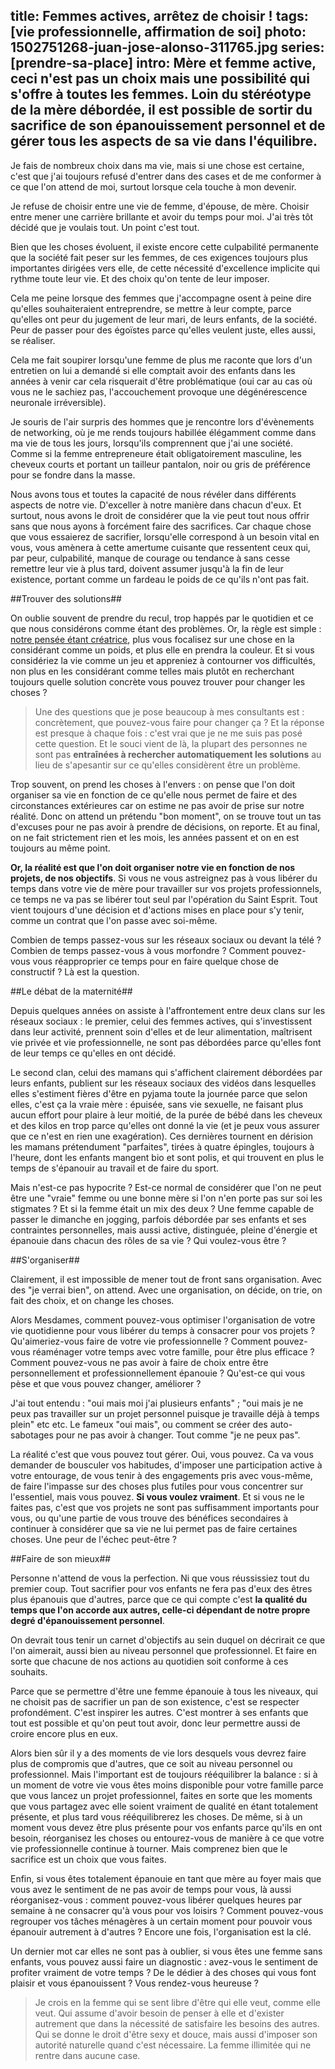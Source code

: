 title: Femmes actives, arrêtez de choisir !
tags: [vie professionnelle, affirmation de soi]
photo: 1502751268-juan-jose-alonso-311765.jpg
series: [prendre-sa-place]
intro: Mère et femme active, ceci n'est pas un choix mais une possibilité qui s'offre à toutes les femmes. Loin du stéréotype de la mère débordée, il est possible de sortir du sacrifice de son épanouissement personnel et de gérer tous les aspects de sa vie dans l'équilibre.
---
Je fais de nombreux choix dans ma vie, mais si une chose est certaine, c'est que j'ai toujours refusé d'entrer dans des cases et de me conformer à ce que l'on attend de moi, surtout lorsque cela touche à mon devenir.

Je refuse de choisir entre une vie de femme, d'épouse, de mère. Choisir entre mener une carrière brillante et avoir du temps pour moi. J'ai très tôt décidé que je voulais tout. Un point c'est tout.

Bien que les choses évoluent, il existe encore cette culpabilité permanente que la société fait peser sur les femmes, de ces exigences toujours plus importantes dirigées vers elle, de cette nécessité d'excellence implicite qui rythme toute leur vie. Et des choix qu'on tente de leur imposer.

Cela me peine lorsque des femmes que j'accompagne osent à peine dire qu'elles souhaiteraient entreprendre, se mettre à leur compte, parce qu'elles ont peur du jugement de leur mari, de leurs enfants, de la société. Peur de passer pour des égoïstes parce qu'elles veulent juste, elles aussi, se réaliser.

Cela me fait soupirer lorsqu'une femme de plus me raconte que lors d'un entretien on lui a demandé si elle comptait avoir des enfants dans les années à venir car cela risquerait d'être problématique (oui car au cas où vous ne le sachiez pas, l'accouchement provoque une dégénérescence neuronale irréversible).

Je souris de l'air surpris des hommes que je rencontre lors d'évènements de networking, où je me rends toujours habillée élégamment comme dans ma vie de tous les jours, lorsqu'ils comprennent que j'ai une société. Comme si la femme entrepreneure était obligatoirement masculine, les cheveux courts et portant un tailleur pantalon, noir ou gris de préférence pour se fondre dans la masse.

Nous avons tous et toutes la capacité de nous révéler dans différents aspects de notre vie. D'exceller à notre manière dans chacun d'eux. Et surtout, nous avons le droit de considérer que la vie peut tout nous offrir sans que nous ayons à forcément faire des sacrifices. Car chaque chose que vous essaierez de sacrifier, lorsqu'elle correspond à un besoin vital en vous, vous amènera à cette amertume cuisante que ressentent ceux qui, par peur, culpabilité, manque de courage ou tendance à sans cesse remettre leur vie à plus tard, doivent assumer jusqu'à la fin de leur existence, portant comme un fardeau le poids de ce qu'ils n'ont pas fait.

##Trouver des solutions##

On oublie souvent de prendre du recul, trop happés par le quotidien et ce que nous considérons comme étant des problèmes. Or, la règle est simple : [notre pensée étant créatrice](https://pranacanal.com/articles/la-loi-dattraction), plus vous focalisez sur une chose en la considérant comme un poids, et plus elle en prendra la couleur. Et si vous considériez la vie comme un jeu et appreniez à contourner vos difficultés, non plus en les considérant comme telles mais plutôt en recherchant toujours quelle solution concrète vous pouvez trouver pour changer les choses ?

> Une des questions que je pose beaucoup à mes consultants est : concrètement, que pouvez-vous faire pour changer ça ? Et la réponse est presque à chaque fois : c'est vrai que je ne me suis pas posé cette question. Et le souci vient de là, la plupart des personnes ne sont pas **entraînées à rechercher automatiquement les solutions** au lieu de s'apesantir sur ce qu'elles considèrent être un problème.

Trop souvent, on prend les choses à l'envers : on pense que l'on doit organiser sa vie en fonction de ce qu'elle nous permet de faire et des circonstances extérieures car on estime ne pas avoir de prise sur notre réalité. Donc on attend un prétendu "bon moment", on se trouve tout un tas d'excuses pour ne pas avoir à prendre de décisions, on reporte. Et au final, on ne fait strictement rien et les mois, les années passent et on en est toujours au même point.

**Or, la réalité est que l'on doit organiser notre vie en fonction de nos projets, de nos objectifs**. Si vous ne vous astreignez pas à vous libérer du temps dans votre vie de mère pour travailler sur vos projets professionnels, ce temps ne va pas se libérer tout seul par l'opération du Saint Esprit. Tout vient toujours d'une décision et d'actions mises en place pour s'y tenir, comme un contrat que l'on passe avec soi-même.

Combien de temps passez-vous sur les réseaux sociaux ou devant la télé ? Combien de temps passez-vous à vous morfondre ? Comment pouvez-vous vous réapproprier ce temps pour en faire quelque chose de constructif ? Là est la question.

##Le débat de la maternité##

Depuis quelques années on assiste à l'affrontement entre deux clans sur les réseaux sociaux : le premier, celui des femmes actives, qui s'investissent dans leur activité, prennent soin d'elles et de leur alimentation, maîtrisent vie privée et vie professionnelle, ne sont pas débordées parce qu'elles font de leur temps ce qu'elles en ont décidé.

Le second clan, celui des mamans qui s'affichent clairement débordées par leurs enfants, publient sur les réseaux sociaux des vidéos dans lesquelles elles s'estiment fières d'être en pyjama toute la journée parce que selon elles, c'est ça la vraie mère : épuisée, sans vie sexuelle, ne faisant plus aucun effort pour plaire à leur moitié, de la purée de bébé dans les cheveux et des kilos en trop parce qu'elles ont donné la vie (et je peux vous assurer que ce n'est en rien une exagération). Ces dernières tournent en dérision les mamans prétendument "parfaites", tirées à quatre épingles, toujours à l'heure, dont les enfants mangent bio et sont polis, et qui trouvent en plus le temps de s'épanouir au travail et de faire du sport. 

Mais n'est-ce pas hypocrite ?  Est-ce normal de considérer que l'on ne peut être une "vraie" femme ou une bonne mère si l'on n'en porte pas sur soi les stigmates ? Et si la femme était un mix des deux ? Une femme capable de passer le dimanche en jogging, parfois débordée par ses enfants et ses contraintes personnelles, mais aussi active, distinguée, pleine d'énergie et épanouie dans chacun des rôles de sa vie ? Qui voulez-vous être ?

##S'organiser##

Clairement, il est impossible de mener tout de front sans organisation. Avec des "je verrai bien", on attend. Avec une organisation, on décide, on trie, on fait des choix, et on change les choses.

Alors Mesdames, comment pouvez-vous optimiser l'organisation de votre vie quotidienne pour vous libérer du temps à consacrer pour vos projets ? Qu'aimeriez-vous faire de votre vie professionnelle ? Comment pouvez-vous réaménager votre temps avec votre famille, pour être plus efficace ? Comment pouvez-vous ne pas avoir à faire de choix entre être personnellement et professionnellement épanouie ? Qu'est-ce qui vous pèse et que vous pouvez changer, améliorer ? 

J'ai tout entendu : "oui mais moi j'ai plusieurs enfants" ; "oui mais je ne peux pas travailler sur un projet personnel puisque je travaille déjà à temps plein" etc etc. Le fameux "oui mais", ou comment se créer des auto-sabotages pour ne pas avoir à changer. Tout comme "je ne peux pas".

La réalité c'est que vous pouvez tout gérer. Oui, vous pouvez. Ca va vous demander de bousculer vos habitudes, d'imposer une participation active à votre entourage, de vous tenir à des engagements pris avec vous-même, de faire l'impasse sur des choses plus futiles pour vous concentrer sur l'essentiel, mais vous pouvez. **Si vous voulez vraiment**. Et si vous ne le faites pas, c'est que vos projets ne sont pas suffisamment importants pour vous, ou qu'une partie de vous trouve des bénéfices secondaires à continuer à considérer que sa vie ne lui permet pas de faire certaines choses. Une peur de l'échec peut-être ?

##Faire de son mieux##

Personne n'attend de vous la perfection. Ni que vous réussissiez tout du premier coup. Tout sacrifier pour vos enfants ne fera pas d'eux des êtres plus épanouis que d'autres, parce que ce qui compte c'est **la qualité du temps que l'on accorde aux autres, celle-ci dépendant de notre propre degré d'épanouissement personnel**.

On devrait tous tenir un carnet d'objectifs au sein duquel on décrirait ce que l'on aimerait, aussi bien au niveau personnel que professionnel. Et faire en sorte que chacune de nos actions au quotidien soit conforme à ces souhaits.

Parce que se permettre d'être une femme épanouie à tous les niveaux, qui ne choisit pas de sacrifier un pan de son existence, c'est se respecter profondément. C'est inspirer les autres. C'est montrer à ses enfants que tout est possible et qu'on peut tout avoir, donc leur permettre aussi de croire encore plus en eux. 

Alors bien sûr il y a des moments de vie lors desquels vous devrez faire plus de compromis que d'autres, que ce soit au niveau personnel ou professionnel. Mais l'important est de toujours rééquilibrer la balance : si à un moment de votre vie vous êtes moins disponible pour votre famille parce que vous lancez un projet professionnel, faites en sorte que les moments que vous partagez avec elle soient vraiment de qualité en étant totalement présente, et plus tard vous rééquilibrerez les choses. De même, si à un moment vous devez être plus présente pour vos enfants parce qu'ils en ont besoin, réorganisez les choses ou entourez-vous de manière à ce que votre vie professionnelle continue à tourner. Mais comprenez bien que le sacrifice est un choix que vous faites.

Enfin, si vous êtes totalement épanouie en tant que mère au foyer mais que vous avez le sentiment de ne pas avoir de temps pour vous, là aussi réorganisez-vous : comment pouvez-vous libérer quelques heures par semaine à ne consacrer qu'à vous pour vos loisirs ? Comment pouvez-vous regrouper vos tâches ménagères à un certain moment pour pouvoir vous épanouir autrement à d'autres ? Encore une fois, l'organisation est la clé.

Un dernier mot car elles ne sont pas à oublier, si vous êtes une femme sans enfants, vous pouvez aussi faire un diagnostic : avez-vous le sentiment de profiter vraiment de votre temps ? De le dédier à des choses qui vous font plaisir et vous épanouissent ? Vous rendez-vous heureuse ?

> Je crois en la femme qui se sent libre d'être qui elle veut, comme elle veut. Qui assume d'avoir besoin de penser à elle et d'exister autrement que dans la nécessité de satisfaire les besoins des autres. Qui se donne le droit d'être sexy et douce, mais aussi d'imposer son autorité naturelle quand c'est nécessaire. La femme illimitée qui ne rentre dans aucune case.


